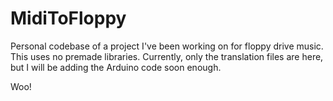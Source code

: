 # MidiToFloppy
Personal codebase of a project I've been working on for floppy drive music. This uses no premade libraries.
Currently, only the translation files are here, but I will be adding the Arduino code soon enough.

Woo!
